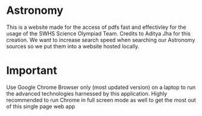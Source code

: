 # Astronomy

This is a website made for the access of pdfs fast and effectivley for the usage of the SWHS Science Olympiad Team. Credits to Aditya Jha for this creation. We want to increase search speed when searching our Astronomy sources so we put them into a website hosted locally.

# Important

Use Google Chrome Browser only (most updated version) on a laptop to run the advanced technologies harnessed by this application. Highly recommended to run Chrome in full screen mode as well to get the most out of this single page web app
